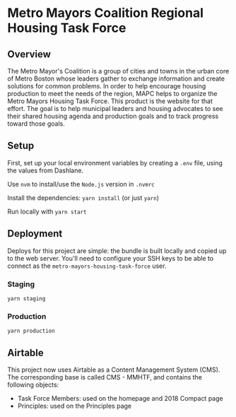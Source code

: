 # Metro Mayors Coalition Regional Housing Task Force

## Overview

The Metro Mayor's Coalition is a group of cities and towns in the urban core of Metro Boston whose leaders gather to exchange information and create solutions for common problems. In order to help encourage housing production to meet the needs of the region, MAPC helps to organize the Metro Mayors Housing Task Force. This product is the website for that effort. The goal is to help municipal leaders and housing advocates to see their shared housing agenda and production goals and to track progress toward those goals.

## Setup

First, set up your local environment variables by creating a `.env` file, using the values from Dashlane.

Use `nvm` to install/use the `Node.js` version in `.nvmrc`

Install the dependencies: `yarn install` (or just `yarn`)

Run locally with `yarn start`

## Deployment

Deploys for this project are simple: the bundle is built locally and copied up to the web server. You'll need to configure your SSH keys to be able to connect as the `metro-mayors-housing-task-force` user.

### Staging

`yarn staging`

### Production

`yarn production`

## Airtable

This project now uses Airtable as a Content Management System (CMS). The corresponding base is called CMS - MMHTF, and contains the following objects:

* Task Force Members: used on the homepage and 2018 Compact page
* Principles: used on the Principles page
